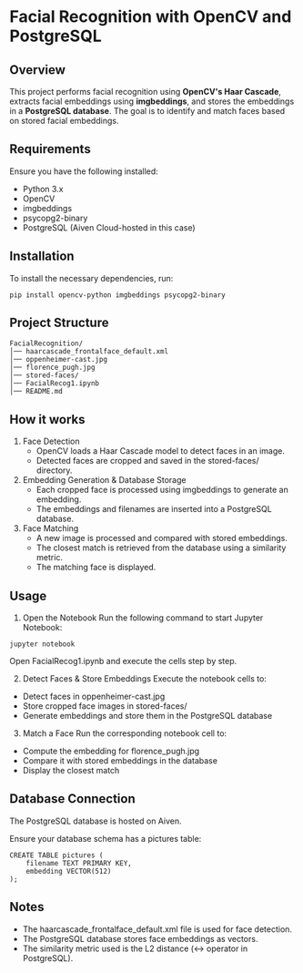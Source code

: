 # Facial Recognition with OpenCV and PostgreSQL

## Overview

This project performs facial recognition using **OpenCV's Haar Cascade**, extracts facial embeddings using **imgbeddings**, and stores the embeddings in a **PostgreSQL database**. The goal is to identify and match faces based on stored facial embeddings.

## Requirements

Ensure you have the following installed:

- Python 3.x
- OpenCV
- imgbeddings
- psycopg2-binary
- PostgreSQL (Aiven Cloud-hosted in this case)

## Installation

To install the necessary dependencies, run:

```
pip install opencv-python imgbeddings psycopg2-binary
```

## Project Structure
```
FacialRecognition/
│── haarcascade_frontalface_default.xml
│── oppenheimer-cast.jpg
│── florence_pugh.jpg
│── stored-faces/
│── FacialRecog1.ipynb
│── README.md
```
## How it works
1. Face Detection
   - OpenCV loads a Haar Cascade model to detect faces in an image.
   - Detected faces are cropped and saved in the stored-faces/ directory.
2. Embedding Generation & Database Storage
   -  Each cropped face is processed using imgbeddings to generate an embedding.
   -  The embeddings and filenames are inserted into a PostgreSQL database.
3. Face Matching
   - A new image is processed and compared with stored embeddings.
   - The closest match is retrieved from the database using a similarity metric.
   - The matching face is displayed.

## Usage
1. Open the Notebook
Run the following command to start Jupyter Notebook:
```
jupyter notebook
```
Open FacialRecog1.ipynb and execute the cells step by step.

2. Detect Faces & Store Embeddings
Execute the notebook cells to:
- Detect faces in oppenheimer-cast.jpg
- Store cropped face images in stored-faces/
- Generate embeddings and store them in the PostgreSQL database

3. Match a Face
Run the corresponding notebook cell to:
- Compute the embedding for florence_pugh.jpg
- Compare it with stored embeddings in the database
- Display the closest match

## Database Connection
The PostgreSQL database is hosted on Aiven.

Ensure your database schema has a pictures table:
```
CREATE TABLE pictures (
    filename TEXT PRIMARY KEY,
    embedding VECTOR(512)
);
```

## Notes
- The haarcascade_frontalface_default.xml file is used for face detection.
- The PostgreSQL database stores face embeddings as vectors.
- The similarity metric used is the L2 distance (<-> operator in PostgreSQL).

